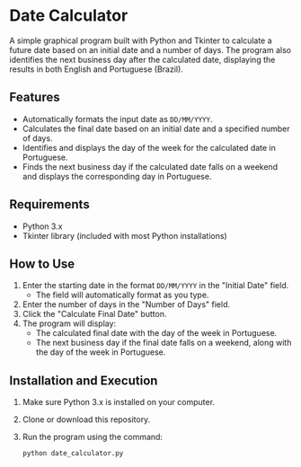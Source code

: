 # Date Calculator

A simple graphical program built with Python and Tkinter to calculate a future date based on an initial date and a number of days. The program also identifies the next business day after the calculated date, displaying the results in both English and Portuguese (Brazil).

## Features

- Automatically formats the input date as `DD/MM/YYYY`.
- Calculates the final date based on an initial date and a specified number of days.
- Identifies and displays the day of the week for the calculated date in Portuguese.
- Finds the next business day if the calculated date falls on a weekend and displays the corresponding day in Portuguese.

## Requirements

- Python 3.x
- Tkinter library (included with most Python installations)

## How to Use

1. Enter the starting date in the format `DD/MM/YYYY` in the "Initial Date" field.
   - The field will automatically format as you type.
2. Enter the number of days in the "Number of Days" field.
3. Click the "Calculate Final Date" button.
4. The program will display:
   - The calculated final date with the day of the week in Portuguese.
   - The next business day if the final date falls on a weekend, along with the day of the week in Portuguese.

## Installation and Execution

1. Make sure Python 3.x is installed on your computer.
2. Clone or download this repository.
3. Run the program using the command:

   ```bash
   python date_calculator.py
   ```
